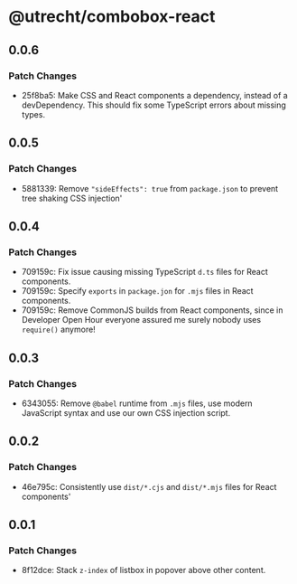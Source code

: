 # @utrecht/combobox-react

## 0.0.6

### Patch Changes

- 25f8ba5: Make CSS and React components a dependency, instead of a devDependency. This should fix some TypeScript errors about missing types.

## 0.0.5

### Patch Changes

- 5881339: Remove `"sideEffects": true` from `package.json` to prevent tree shaking CSS injection'

## 0.0.4

### Patch Changes

- 709159c: Fix issue causing missing TypeScript `d.ts` files for React components.
- 709159c: Specify `exports` in `package.jon` for `.mjs` files in React components.
- 709159c: Remove CommonJS builds from React components, since in Developer Open Hour everyone assured me surely nobody uses `require()` anymore!

## 0.0.3

### Patch Changes

- 6343055: Remove `@babel` runtime from `.mjs` files, use modern JavaScript syntax and use our own CSS injection script.

## 0.0.2

### Patch Changes

- 46e795c: Consistently use `dist/*.cjs` and `dist/*.mjs` files for React components'

## 0.0.1

### Patch Changes

- 8f12dce: Stack `z-index` of listbox in popover above other content.
